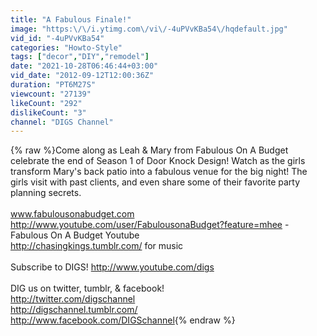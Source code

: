 ```yaml
---
title: "A Fabulous Finale!"
image: "https:\/\/i.ytimg.com\/vi\/-4uPVvKBa54\/hqdefault.jpg"
vid_id: "-4uPVvKBa54"
categories: "Howto-Style"
tags: ["decor","DIY","remodel"]
date: "2021-10-28T06:46:44+03:00"
vid_date: "2012-09-12T12:00:36Z"
duration: "PT6M27S"
viewcount: "27139"
likeCount: "292"
dislikeCount: "3"
channel: "DIGS Channel"
---
```

{% raw %}Come along as Leah &amp; Mary from Fabulous On A Budget celebrate the end of Season 1 of Door Knock Design! Watch as the girls transform Mary's back patio into a fabulous venue for the big night! The girls visit with past clients, and even share some of their favorite party planning secrets.<br /><br />www.fabulousonabudget.com<br /><a rel="nofollow" target="blank" href="http://www.youtube.com/user/FabulousonaBudget?feature=mhee">http://www.youtube.com/user/FabulousonaBudget?feature=mhee</a> - Fabulous On A Budget Youtube<br /><a rel="nofollow" target="blank" href="http://chasingkings.tumblr.com/">http://chasingkings.tumblr.com/</a> for music<br /><br />Subscribe to DIGS! <a rel="nofollow" target="blank" href="http://www.youtube.com/digs">http://www.youtube.com/digs</a><br /><br />DIG us on twitter, tumblr, &amp; facebook!<br /><a rel="nofollow" target="blank" href="http://twitter.com/digschannel">http://twitter.com/digschannel</a><br /><a rel="nofollow" target="blank" href="http://digschannel.tumblr.com/">http://digschannel.tumblr.com/</a><br /><a rel="nofollow" target="blank" href="http://www.facebook.com/DIGSchannel">http://www.facebook.com/DIGSchannel</a>{% endraw %}
